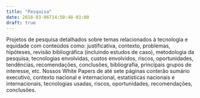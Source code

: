 ```yaml
---
title: "Pesquisa"
date: 2018-03-06T14:50:48-03:00
draft: true
---
```


Projetos de pesquisa detalhados sobre temas relacionados à tecnologia e equidade com conteúdos como: justificativa, contexto, problemas, hipóteses, revisão bibliográfica (incluindo estudos de caso), metodologia da pesquisa, tecnologias envolvidas, custos envolvidos, riscos, oportunidades, tendências, recomendações, conclusões, bibliografia, principais grupos de interesse, etc. Nossos White Papers de até sete páginas conterão sumário executivo, contexto nacional e internacional, estatísticas nacionais e internacionais, tecnologias usadas, riscos, oportunidades, recomendações, conclusões.
